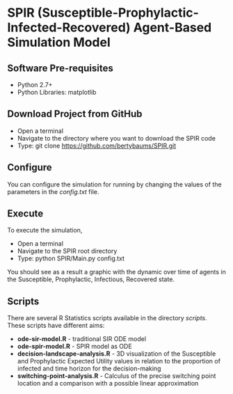 # SPIR (Susceptible-Prophylactic-Infected-Recovered) Agent-Based Simulation Model

## Software Pre-requisites
* Python 2.7+
* Python Libraries: matplotlib

## Download Project from GitHub
* Open a terminal
* Navigate to the directory where you want to download the SPIR code
* Type: git clone https://github.com/bertybaums/SPIR.git

## Configure
You can configure the simulation for running by changing the values of the parameters in the _config.txt_ file.

## Execute
To execute the simulation,
* Open a terminal
* Navigate to the SPIR root directory
* Type: python SPIR/Main.py config.txt

You should see as a result a graphic with the dynamic over time of agents in the Susceptible, Prophylactic, Infectious, Recovered state.

## Scripts
There are several R Statistics scripts available in the directory _scripts_. These scripts have different aims:

* **ode-sir-model.R** - traditional SIR ODE model
* **ode-spir-model.R** - SPIR model as ODE
* **decision-landscape-analysis.R** - 3D visualization of the Susceptible and Prophylactic Expected Utility values in relation to the proportion of infected and time horizon for the decision-making
* **switching-point-analysis.R** - Calculus of the precise switching point location and a comparison with a possible linear approximation
